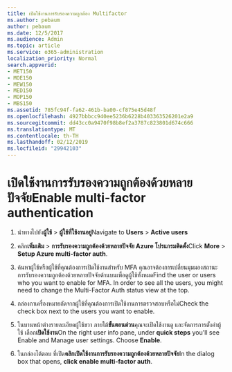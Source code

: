 ```yaml
---
title: เปิดใช้งานการรับรองความถูกต้อง Multifactor
ms.author: pebaum
author: pebaum
ms.date: 12/5/2017
ms.audience: Admin
ms.topic: article
ms.service: o365-administration
localization_priority: Normal
search.appverid:
- MET150
- MOE150
- MEW150
- MED150
- MOP150
- MBS150
ms.assetid: 785fc94f-fa62-461b-ba00-cf875e45d48f
ms.openlocfilehash: 4927bbbcc940ee5236b6228b403363526201e2a9
ms.sourcegitcommit: dd43cc0a9470f98b8ef2a3787c823801d674c666
ms.translationtype: MT
ms.contentlocale: th-TH
ms.lasthandoff: 02/12/2019
ms.locfileid: "29942103"
---
```

# <a name="enable-multi-factor-authentication"></a><span data-ttu-id="be26e-102">เปิดใช้งานการรับรองความถูกต้องด้วยหลายปัจจัย</span><span class="sxs-lookup"><span data-stu-id="be26e-102">Enable multi-factor authentication</span></span>

1. <span data-ttu-id="be26e-103">นำทางไปยัง**ผู้ใช้** \> **ผู้ใช้ที่ใช้งานอยู่**</span><span class="sxs-lookup"><span data-stu-id="be26e-103">Navigate to **Users** \> **Active users**</span></span>
    
2. <span data-ttu-id="be26e-104">คลิก**เพิ่มเติม** \> **การรับรองความถูกต้องด้วยหลายปัจจัย Azure โปรแกรมติดตั้ง**</span><span class="sxs-lookup"><span data-stu-id="be26e-104">Click **More** \> **Setup Azure multi-factor auth**.</span></span> 
    
3. <span data-ttu-id="be26e-p101">ค้นหาผู้ใช้หรือผู้ใช้ที่คุณต้องการเปิดใช้งานสำหรับ MFA คุณอาจต้องการเปลี่ยนมุมมองสถานะการรับรองความถูกต้องด้วยหลายปัจจัยด้านบนเพื่อดูผู้ใช้ทั้งหมด</span><span class="sxs-lookup"><span data-stu-id="be26e-p101">Find the user or users who you want to enable for MFA. In order to see all the users, you might need to change the Multi-Factor Auth status view at the top.</span></span>
    
4. <span data-ttu-id="be26e-107">กล่องกาเครื่องหมายถัดจากผู้ใช้ที่คุณต้องการเปิดใช้งานการตรวจสอบหรือไม่</span><span class="sxs-lookup"><span data-stu-id="be26e-107">Check the check box next to the users you want to enable.</span></span>
    
5.  <span data-ttu-id="be26e-p102">ในบานหน้าต่างรายละเอียดผู้ใช้ขวา ภายใต้**ขั้นตอนด่วน**คุณจะเปิดใช้งานดู และจัดการการตั้งค่าผู้ใช้ เลือก**เปิดใช้งาน**</span><span class="sxs-lookup"><span data-stu-id="be26e-p102">On the right user info pane, under **quick steps** you'll see Enable and Manage user settings. Choose **Enable**.</span></span> 
    
6. <span data-ttu-id="be26e-110">ในกล่องโต้ตอบ ที่เปิด**คลิกเปิดใช้งานการรับรองความถูกต้องด้วยหลายปัจจัย**</span><span class="sxs-lookup"><span data-stu-id="be26e-110">In the dialog box that opens, **click enable multi-factor auth**.</span></span> 
    


